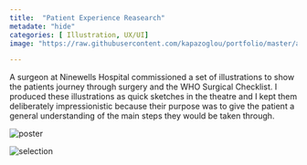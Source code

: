 ```yaml
---
title:  "Patient Experience Reasearch"
metadate: "hide"
categories: [ Illustration, UX/UI]
image: "https://raw.githubusercontent.com/kapazoglou/portfolio/master/assets/images/item/med1.png"

---
```


A surgeon at Ninewells Hospital commissioned a set of illustrations to show the patients journey through surgery and the WHO Surgical Checklist. I produced these illustrations as quick sketches in the theatre and I kept them deliberately impressionistic because their purpose was to give the patient a general understanding of the main steps they would be taken through.

![poster](https://raw.githubusercontent.com/kapazoglou/portfolio/master/assets/images/item/Study29.jpg)

![selection](https://raw.githubusercontent.com/kapazoglou/portfolio/master/assets/images/item/med_1.png)
